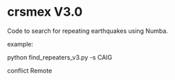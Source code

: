 # crsmex V3.0
Code to search for repeating earthquakes using Numba. 

example:

python find_repeaters_v3.py -s CAIG

conflict Remote
